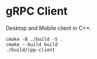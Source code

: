 # gRPC Client
Desktop and Mobile client in C++.

```
cmake -B ./build -S .
cmake --build build
./build/cpp-client
```